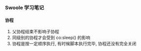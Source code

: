 ### Swoole 学习笔记

#### 协程

1. 父协程结束不影响子协程
2. 同级别的协程才会受到 co:sleep() 的影响
3. 协程是按一定顺序执行, 有时候脚本执行完毕, 协程还没有完全关闭


